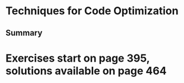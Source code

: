# Techniques for Code Optimization

## Summary

# Exercises start on page 395, solutions available on page 464
